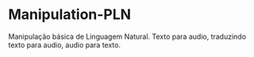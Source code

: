 # Manipulation-PLN
Manipulação básica de Linguagem Natural. Texto para audio, traduzindo texto para audio, audio para texto.
